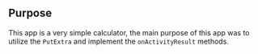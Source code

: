 ## Purpose

This app is a very simple calculator, the main purpose of this app was to utilize the `PutExtra` and implement the `onActivityResult` methods.